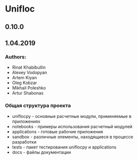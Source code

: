 # Unifloc #

## 0.10.0 ##
## 1.04.2019 ##
### Authors:
* Rinat Khabibullin
* Alexey Vodopyan
* Artem Kiyan
* Oleg Kobzar
* Mikhail Poleshko
* Artur Shabonas

### Общая структура проекта
* uniflocpy - основные расчетные модули, применяемые в приложениях
* notebooks - примеры использования расчетный модулей
* applications - готовые рабочие приложения
* sandbox - различные элементы, находящиеся в процессе разработки
* tests - пакет тестирования uniflocpy и applications
* docs - файлы документации